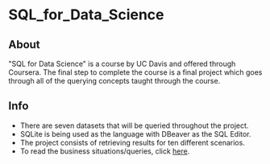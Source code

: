 # SQL_for_Data_Science
## About
"SQL for Data Science" is a course by UC Davis and offered through Coursera. The final step to complete the course is a final project which goes through all of the querying concepts taught through the course.
## Info
- There are seven datasets that will be queried throughout the project.
- SQLite is being used as the language with DBeaver as the SQL Editor.
- The project consists of retrieving results for ten different scenarios.
- To read the business situations/queries, click [here](https://github.com/jmcclure711/SQL_for_Data_Science/blob/main/queries.sql).
